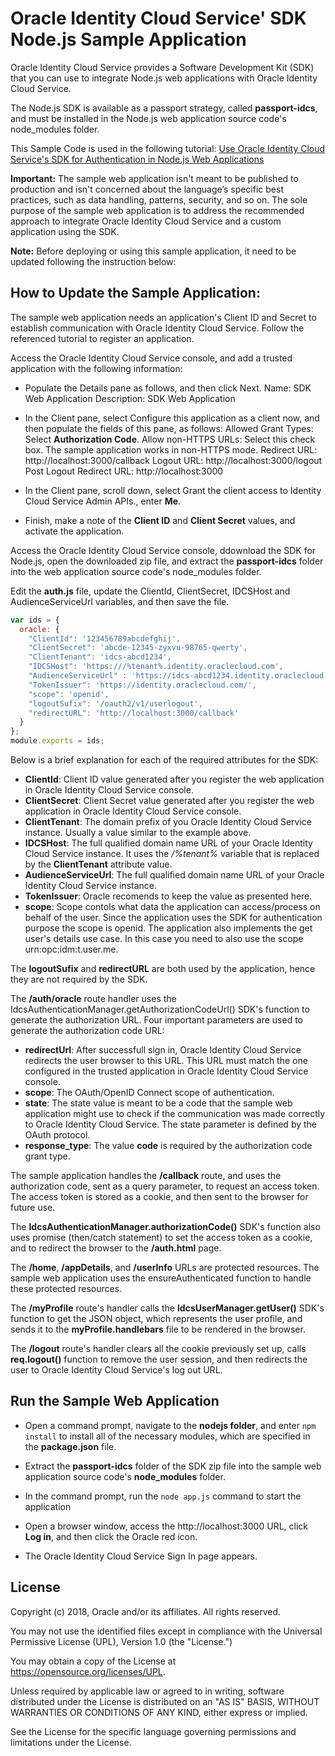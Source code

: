 # Oracle Identity Cloud Service' SDK Node.js Sample Application

Oracle Identity Cloud Service provides a Software Development Kit (SDK) that you can use to integrate Node.js web applications with Oracle Identity Cloud Service.

The Node.js SDK is available as a passport strategy, called **passport-idcs**, and must be installed in the Node.js web application source code's node_modules folder.

This Sample Code is used in the following tutorial: [Use Oracle Identity Cloud Service's SDK for Authentication in Node.js Web Applications](https://apexapps.oracle.com/pls/apex/f?p=44785:112:0::::P112_CONTENT_ID:22661)

**Important:** The sample web application isn't meant to be published to production and isn't concerned about the language’s specific best practices, such as data handling, patterns, security, and so on. The sole purpose of the sample web application is to address the recommended approach to integrate Oracle Identity Cloud Service and a custom application using the SDK.

**Note:** Before deploying or using this sample application, it need to be updated following the instruction below:

## How to Update the Sample Application:

The sample web application needs an application's Client ID and Secret to establish communication with Oracle Identity Cloud Service.  Follow the referenced tutorial to register an application.

Access the Oracle Identity Cloud Service console, and add a trusted application with the following information:
- Populate the Details pane as follows, and then click Next.
    Name: SDK Web Application
    Description: SDK Web Application

- In the Client pane, select Configure this application as a client now, and then populate the fields of this pane, as follows:
    Allowed Grant Types: Select **Authorization Code**.
    Allow non-HTTPS URLs: Select this check box. The sample application works in non-HTTPS mode.
    Redirect URL: http://localhost:3000/callback
    Logout URL: http://localhost:3000/logout
    Post Logout Redirect URL: http://localhost:3000

- In the Client pane, scroll down, select Grant the client access to Identity Cloud Service Admin APIs., enter **Me**.  
- Finish, make a note of the **Client ID** and **Client Secret** values, and activate the application.

Access the Oracle Identity Cloud Service console, ddownload the SDK for Node.js, open the downloaded zip file, and extract the **passport-idcs** folder into the web application source code's node_modules folder.

Edit the **auth.js** file, update the ClientId, ClientSecret, IDCSHost and AudienceServiceUrl variables, and then save the file.
```javascript
var ids = {
  oracle: {
    "ClientId": '123456789abcdefghij',
    "ClientSecret": 'abcde-12345-zyxvu-98765-qwerty',
    "ClientTenant": 'idcs-abcd1234',
    "IDCSHost": 'https:///%tenant%.identity.oraclecloud.com',
    "AudienceServiceUrl" : 'https://idcs-abcd1234.identity.oraclecloud.com',
    "TokenIssuer": 'https://identity.oraclecloud.com/',
    "scope": 'openid',
    "logoutSufix": '/oauth2/v1/userlogout',
    "redirectURL": 'http://localhost:3000/callback'
  }
};
module.exports = ids;
```

Below is a brief explanation  for each of the required attributes for the SDK:
- **ClientId**: Client ID value generated after you register the web application in Oracle Identity Cloud Service console.
- **ClientSecret**: Client Secret value generated after you register the web application in Oracle Identity Cloud Service console.
- **ClientTenant**: The domain prefix of you Oracle Identity Cloud Service instance. Usually a value similar to the example above.
- **IDCSHost**: The full qualified domain name URL of your Oracle Identity Cloud Service instance. It uses the */%tenant%* variable that is replaced by the **ClientTenant** attribute value.
- **AudienceServiceUrl**: The full qualified domain name URL of your Oracle Identity Cloud Service instance.
- **TokenIssuer**: Oracle recomends to keep the value as presented here.
- **scope**: Scope contols what data the application can access/process on behalf of the user. Since the application uses the SDK for authentication purpose the scope is openid. The application also implements the get user's details use case. In this case you need to also use the scope urn:opc:idm:t.user.me.

The **logoutSufix** and **redirectURL** are both used by the application, hence they are not required by the SDK.

The **/auth/oracle** route handler uses the IdcsAuthenticationManager.getAuthorizationCodeUrl() SDK's function to generate the authorization URL.
Four important parameters are used to generate the authorization code URL:
- **redirectUrl**: After successfull sign in, Oracle Identity Cloud Service redirects the user browser to this URL. This URL must match the one configured in the trusted application in Oracle Identity Cloud Service console.
- **scope**: The OAuth/OpenID Connect scope of authentication.
- **state**: The state value is meant to be a code that the sample web application might use to check if the communication was made correctly to Oracle Identity Cloud Service. The state parameter is defined by the OAuth protocol.
- **response_type**: The value **code** is required by the authorization code grant type.


The sample application handles the **/callback** route, and uses the authorization code, sent as a query parameter, to request an access token. The access token is stored as a cookie, and then sent to the browser for future use.

The **IdcsAuthenticationManager.authorizationCode()** SDK's function also uses promise (then/catch statement) to set the access token as a cookie, and to redirect the browser to the **/auth.html** page.

The **/home**, **/appDetails**, and **/userInfo** URLs are protected resources. The sample web application uses the ensureAuthenticated function to handle these protected resources. 

The **/myProfile** route's handler calls the **IdcsUserManager.getUser()** SDK's function to get the JSON object, which represents the user profile, and sends it to the **myProfile.handlebars** file to be rendered in the browser.

The **/logout** route's handler clears all the cookie previously set up, calls **req.logout()** function to remove the user session, and then redirects the user to Oracle Identity Cloud Service's log out URL.

## Run the Sample Web Application

- Open a command prompt, navigate to the **nodejs folder**, and enter `npm install` to install all of the necessary modules, which are specified in the **package.json** file. 

- Extract the **passport-idcs** folder of the SDK zip file into the sample web application source code's **node_modules** folder.

- In the command prompt, run the `node app.js` command to start the application
 
- Open a browser window, access the http://localhost:3000 URL, click **Log in**, and then click the Oracle red icon.

- The Oracle Identity Cloud Service Sign In page appears.

## License

Copyright (c) 2018, Oracle and/or its affiliates. All rights reserved.

You may not use the identified files except in compliance with the Universal Permissive License (UPL), Version 1.0 (the "License.")

You may obtain a copy of the License at https://opensource.org/licenses/UPL. 

Unless required by applicable law or agreed to in writing, software distributed under the License is distributed on an "AS IS" BASIS, WITHOUT WARRANTIES OR CONDITIONS OF ANY KIND, either express or implied.

See the License for the specific language governing permissions and limitations under the License.
